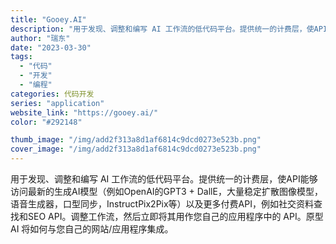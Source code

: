 ```yaml
---
title: "Gooey.AI"
description: "用于发现、调整和编写 AI 工作流的低代码平台。提供统一的计费层，使API能够访问最新的生成AI模型（例如OpenAI的"
author: "瑞东"
date: "2023-03-30"
tags:
  - "代码"
  - "开发"
  - "编程"
categories: 代码开发
series: "application"
website_link: "https://gooey.ai/"
color: "#292148"

thumb_image: "/img/add2f313a8d1af6814c9dcd0273e523b.png"
cover_image: "/img/add2f313a8d1af6814c9dcd0273e523b.png"
---
```


用于发现、调整和编写 AI 工作流的低代码平台。提供统一的计费层，使API能够访问最新的生成AI模型（例如OpenAI的GPT3 + DallE，大量稳定扩散图像模型，语音生成器，口型同步，InstructPix2Pix等）以及更多付费API，例如社交资料查找和SEO API。调整工作流，然后立即将其用作您自己的应用程序中的 API。原型 AI 将如何与您自己的网站/应用程序集成。 